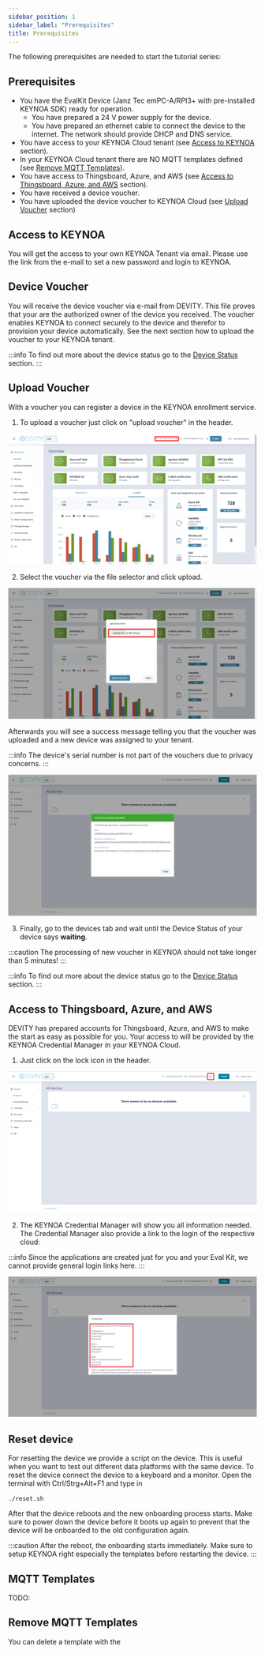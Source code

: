 ```yaml
---
sidebar_position: 1
sidebar_label: "Prerequisites"
title: Prerequisites
---
```

The following prerequisites are needed to start the tutorial series:

## Prerequisites

- You have the EvalKit Device (Janz Tec emPC-A/RPI3+ with pre-installed KEYNOA SDK) ready for operation.
    - You have prepared a 24 V power supply for the device.
    - You have prepared an ethernet cable to connect the device to the internet. The network should provide DHCP and DNS service.
- You have access to your KEYNOA Cloud tenant (see [Access to KEYNOA](#access-to-keynoa) section).
- In your KEYNOA Cloud tenant there are NO MQTT templates defined (see [Remove MQTT Templates](#remove-mqtt-templates)).
- You have access to Thingsboard, Azure, and AWS (see [Access to Thingsboard, Azure, and AWS](#access-to-thingsboard-azure-and-aws) section).
- You have received a device voucher.
- You have uploaded the device voucher to KEYNOA Cloud (see [Upload Voucher](#upload-voucher) section)

## Access to KEYNOA
You will get the access to your own KEYNOA Tenant via email. Please use the link from the e-mail to set a new password and login to KEYNOA.

## Device Voucher
You will receive the device voucher via e-mail from DEVITY.
This file proves that your are the authorized owner of the device you received.
The voucher enables KEYNOA to connect securely to the device and therefor to provision your device automatically.
See the next section how to upload the voucher to your KEYNOA tenant.

:::info
To find out more about the device status go to the [Device Status](/Miscellaneous/device-status#device-status) section.
::: 

## Upload Voucher
With a voucher you can register a device in the KEYNOA enrollment service.
1. To upload a voucher just click on "upload voucher" in the header.

![KEYNOA](/img/KEYNOA/upload-voucher.png)

2. Select the voucher via the file selector and click upload.

![KEYNOA](/img/KEYNOA/upload-voucher-2.png)

Afterwards you will see a success message telling you that the voucher was uploaded and a new device was assigned to your tenant.

:::info
The device's serial number is not part of the vouchers due to privacy concerns.
:::

![KEYNOA](/img/KEYNOA/upload-voucher-3.png)

3. Finally, go to the devices tab and wait until the Device Status of your device says **waiting**.

:::caution
The processing of new voucher in KEYNOA should not take longer than 5 minutes!
:::

:::info
To find out more about the device status go to the [Device Status](/Miscellaneous/device-status#device-status) section.
:::


## Access to Thingsboard, Azure, and AWS
DEVITY has prepared accounts for Thingsboard, Azure, and AWS to make the start as easy as possible for you. Your access to will be provided by the KEYNOA Credential Manager in your KEYNOA Cloud.
1. Just click on the lock icon in the header. 

![Prerequisite](/img/Prerequisite/Credential-Manager-1.png)

2. The KEYNOA Credential Manager will show you all information needed.
The Credential Manager also provide a link to the login of the respective cloud:

:::info
Since the applications are created just for you and your Eval Kit, we cannot provide general login links here.
:::

![Prerequisite](/img/Prerequisite/Credential-Manager-2.png)

## Reset device

For resetting the device we provide a script on the device. This is useful when you want to test out different data platforms with the same device. To reset the device connect the device to a keyboard and a monitor. Open the terminal with Ctrl/Strg+Alt+F1 and type in 
    
    ./reset.sh

After that the device reboots and the new onboarding process starts.
Make sure to power down the device before it boots up again to prevent that the device will be onboarded to the old configuration again.

:::caution
After the reboot, the onboarding starts immediately.
Make sure to setup KEYNOA right especially the templates before restarting the device.
:::

## MQTT Templates

TODO:

## Remove MQTT Templates
You can delete a template with the 
